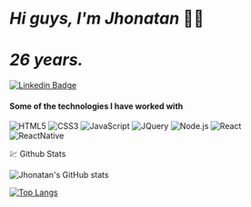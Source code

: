 # **_Hi guys, I'm Jhonatan_** 👋😁
# **_26 years._**
[![Linkedin Badge](https://img.shields.io/badge/-Jhonatan_Paschoal-blue?style=flat&logo=Linkedin&logoColor=white&link=https://https://www.linkedin.com/in/jhonatan-paschoal/)](https://www.linkedin.com/in/jhonatan-paschoal/)

#### Some of the technologies I have worked with

![HTML5](https://img.shields.io/badge/-HTML5-000000?style=flat&logo=html5)
![CSS3](https://img.shields.io/badge/-CSS3-000000?style=flat-square&logo=css3)
![JavaScript](https://img.shields.io/badge/-JavaScript-000000?style=flat&logo=javascript)
![JQuery](https://img.shields.io/badge/-JQuery-blue?style=flat&logo=jquery)
![Node.js](https://img.shields.io/badge/-Node.js-222222?style=flat&logo=node.js&logoColor=339933)
![React](https://img.shields.io/badge/-React-222222?style=flat&logo=React&logoColor=61DAFB)
![ReactNative](https://img.shields.io/badge/-ReactNative-222222?style=flat&logo=React&logoColor=61DAFB)

💹 Github Stats

![Jhonatan's GitHub stats]([https://github-readme-stats.vercel.app/api?username=mohamadlawand087&show_icons=true&theme=radical](https://github-readme-stats.vercel.app/api?username=JPaschoal&show_icons=true&theme=radical))

[![Top Langs](https://github-readme-stats.vercel.app/api/top-langs/?username=JPaschoal&theme=radical)](https://github.com/anuraghazra/github-readme-stats)

